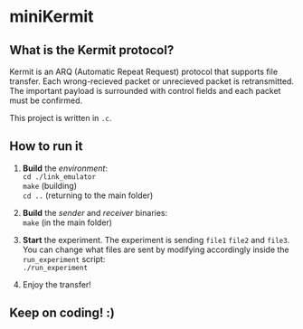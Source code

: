 # miniKermit

## What is the Kermit protocol?
Kermit is an ARQ (Automatic Repeat Request) protocol that supports file transfer. Each wrong-recieved packet or unrecieved packet is retransmitted. The important payload is surrounded with control fields and each packet must be confirmed.  

This project is written in `.c`.

## How to run it
1. **Build** the _environment_:  
`cd ./link_emulator`  
`make` (building)  
`cd ..` (returning to the main folder)

2. **Build** the _sender_ and _receiver_ binaries:  
`make` (in the main folder)

3. **Start** the experiment. The experiment is sending `file1` `file2` and `file3`. You can change what files are sent by modifying accordingly inside the `run_experiment` script:  
 `./run_experiment`
 
4. Enjoy the transfer!

## Keep on coding! :)
